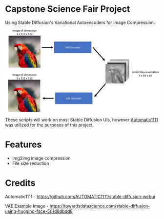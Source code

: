 # Capstone Science Fair Project
Using Stable Diffusion's Variational Autoencoders for Image Compression.

<img src="vae_example.png" width="800">


These scripts will work on most Stable Diffusion UIs, however [Automatic1111](https://github.com/AUTOMATIC1111/stable-diffusion-webui) was utilized for the purposes of this project.


# Features
- Img2img image compression
- File size reduction 

# Credits 
Automatic1111 - https://github.com/AUTOMATIC1111/stable-diffusion-webui

VAE Example Image - https://towardsdatascience.com/stable-diffusion-using-hugging-face-501d8dbdd8

